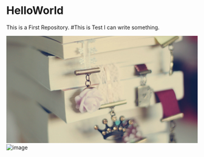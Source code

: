 # HelloWorld
This is a First Repository.
#This is Test
I can write something.

![image](https://github.com/JayChouLoveZZ/HelloWorld/blob/master/image/202162.jpg)
![image](https://github.com/JayChouLoveZZ/HelloWorld/image/293058.jpg)
